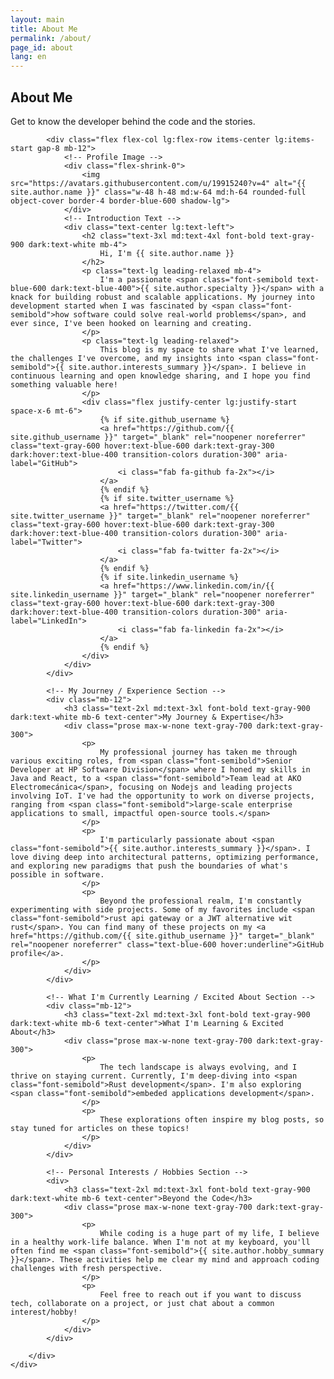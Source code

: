 ```yaml
---
layout: main
title: About Me
permalink: /about/
page_id: about
lang: en
---
```


<!-- About Me Hero Section -->
<section class="bg-gradient-to-r from-blue-600 to-purple-700 text-white py-16 md:py-24 rounded-b-3xl shadow-xl">
    <div class="container mx-auto px-4 text-center">
        <h1 class="text-4xl md:text-5xl lg:text-6xl font-extrabold leading-tight mb-4">
            About Me
        </h1>
        <p class="text-lg md:text-xl opacity-90 max-w-3xl mx-auto">
            Get to know the developer behind the code and the stories.
        </p>
    </div>
</section>

<!-- Main About Content Section -->
<section class="py-12 md:py-16 bg-gray-50 dark:bg-gray-900">
    <div class="container mx-auto px-4">
        <div class="bg-white dark:bg-gray-800 rounded-xl shadow-lg p-6 md:p-10 lg:p-12 text-gray-800 dark:text-gray-200">

            <div class="flex flex-col lg:flex-row items-center lg:items-start gap-8 mb-12">
                <!-- Profile Image -->
                <div class="flex-shrink-0">
                    <img src="https://avatars.githubusercontent.com/u/19915240?v=4" alt="{{ site.author.name }}" class="w-48 h-48 md:w-64 md:h-64 rounded-full object-cover border-4 border-blue-600 shadow-lg">
                </div>
                <!-- Introduction Text -->
                <div class="text-center lg:text-left">
                    <h2 class="text-3xl md:text-4xl font-bold text-gray-900 dark:text-white mb-4">
                        Hi, I'm {{ site.author.name }}
                    </h2>
                    <p class="text-lg leading-relaxed mb-4">
                        I'm a passionate <span class="font-semibold text-blue-600 dark:text-blue-400">{{ site.author.specialty }}</span> with a knack for building robust and scalable applications. My journey into development started when I was fascinated by <span class="font-semibold">how software could solve real-world problems</span>, and ever since, I've been hooked on learning and creating.
                    </p>
                    <p class="text-lg leading-relaxed">
                        This blog is my space to share what I've learned, the challenges I've overcome, and my insights into <span class="font-semibold">{{ site.author.interests_summary }}</span>. I believe in continuous learning and open knowledge sharing, and I hope you find something valuable here!
                    </p>
                    <div class="flex justify-center lg:justify-start space-x-6 mt-6">
                        {% if site.github_username %}
                        <a href="https://github.com/{{ site.github_username }}" target="_blank" rel="noopener noreferrer" class="text-gray-600 hover:text-blue-600 dark:text-gray-300 dark:hover:text-blue-400 transition-colors duration-300" aria-label="GitHub">
                            <i class="fab fa-github fa-2x"></i>
                        </a>
                        {% endif %}
                        {% if site.twitter_username %}
                        <a href="https://twitter.com/{{ site.twitter_username }}" target="_blank" rel="noopener noreferrer" class="text-gray-600 hover:text-blue-600 dark:text-gray-300 dark:hover:text-blue-400 transition-colors duration-300" aria-label="Twitter">
                            <i class="fab fa-twitter fa-2x"></i>
                        </a>
                        {% endif %}
                        {% if site.linkedin_username %}
                        <a href="https://www.linkedin.com/in/{{ site.linkedin_username }}" target="_blank" rel="noopener noreferrer" class="text-gray-600 hover:text-blue-600 dark:text-gray-300 dark:hover:text-blue-400 transition-colors duration-300" aria-label="LinkedIn">
                            <i class="fab fa-linkedin fa-2x"></i>
                        </a>
                        {% endif %}
                    </div>
                </div>
            </div>

            <!-- My Journey / Experience Section -->
            <div class="mb-12">
                <h3 class="text-2xl md:text-3xl font-bold text-gray-900 dark:text-white mb-6 text-center">My Journey & Expertise</h3>
                <div class="prose max-w-none text-gray-700 dark:text-gray-300">
                    <p>
                        My professional journey has taken me through various exciting roles, from <span class="font-semibold">Senior Developer at HP Software Division</span> where I honed my skills in Java and React, to a <span class="font-semibold">Team lead at AKO Electromecánica</span>, focusing on Nodejs and leading projects involving IoT. I've had the opportunity to work on diverse projects, ranging from <span class="font-semibold">large-scale enterprise applications to small, impactful open-source tools.</span>
                    </p>
                    <p>
                        I'm particularly passionate about <span class="font-semibold">{{ site.author.interests_summary }}</span>. I love diving deep into architectural patterns, optimizing performance, and exploring new paradigms that push the boundaries of what's possible in software.
                    </p>
                    <p>
                        Beyond the professional realm, I'm constantly experimenting with side projects. Some of my favorites include <span class="font-semibold">rust api gateway or a JWT alternative wit rust</span>. You can find many of these projects on my <a href="https://github.com/{{ site.github_username }}" target="_blank" rel="noopener noreferrer" class="text-blue-600 hover:underline">GitHub profile</a>.
                    </p>
                </div>
            </div>

            <!-- What I'm Currently Learning / Excited About Section -->
            <div class="mb-12">
                <h3 class="text-2xl md:text-3xl font-bold text-gray-900 dark:text-white mb-6 text-center">What I'm Learning & Excited About</h3>
                <div class="prose max-w-none text-gray-700 dark:text-gray-300">
                    <p>
                        The tech landscape is always evolving, and I thrive on staying current. Currently, I'm deep-diving into <span class="font-semibold">Rust development</span>. I'm also exploring <span class="font-semibold">embeded applications development</span>.
                    </p>
                    <p>
                        These explorations often inspire my blog posts, so stay tuned for articles on these topics!
                    </p>
                </div>
            </div>

            <!-- Personal Interests / Hobbies Section -->
            <div>
                <h3 class="text-2xl md:text-3xl font-bold text-gray-900 dark:text-white mb-6 text-center">Beyond the Code</h3>
                <div class="prose max-w-none text-gray-700 dark:text-gray-300">
                    <p>
                        While coding is a huge part of my life, I believe in a healthy work-life balance. When I'm not at my keyboard, you'll often find me <span class="font-semibold">{{ site.author.hobby_summary }}</span>. These activities help me clear my mind and approach coding challenges with fresh perspective.
                    </p>
                    <p>
                        Feel free to reach out if you want to discuss tech, collaborate on a project, or just chat about a common interest/hobby!
                    </p>
                </div>
            </div>

        </div>
    </div>
</section>